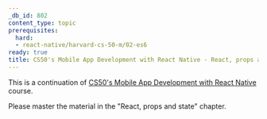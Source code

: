 ```yaml
---
_db_id: 802
content_type: topic
prerequisites:
  hard:
  - react-native/harvard-cs-50-m/02-es6
ready: true
title: CS50's Mobile App Development with React Native - React, props and state
---
```


This is a continuation of [CS50's Mobile App Development with React Native](https://learning.edx.org/course/course-v1:HarvardX+CS50M+Mobile/home) course.

Please master the material in the "React, props and state" chapter.